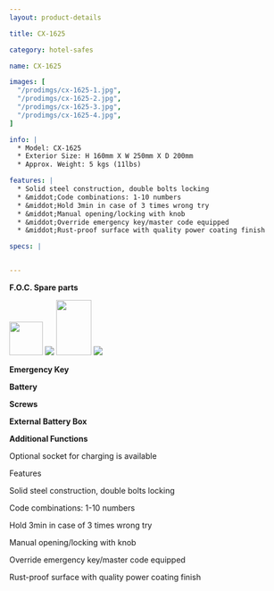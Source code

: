 ```yaml
---
layout: product-details

title: CX-1625

category: hotel-safes

name: CX-1625

images: [
  "/prodimgs/cx-1625-1.jpg",
  "/prodimgs/cx-1625-2.jpg",
  "/prodimgs/cx-1625-3.jpg",
  "/prodimgs/cx-1625-4.jpg",
]

info: |
  * Model: CX-1625
  * Exterior Size: H 160mm X W 250mm X D 200mm
  * Approx. Weight: 5 kgs (11lbs)

features: |
  * Solid steel construction, double bolts locking
  * &middot;Code combinations: 1-10 numbers
  * &middot;Hold 3min in case of 3 times wrong try
  * &middot;Manual opening/locking with knob
  * &middot;Override emergency key/master code equipped
  * &middot;Rust-proof surface with quality power coating finish

specs: |


---
```


**F.O.C. Spare parts**

<img alt="" src="{IMAGE_CDN}/cx-1625-5.jpg" style="width: 60px; height: 60px;" />

<img src="{IMAGE_CDN}/cx-1625-6.jpg" />

<img alt="" src="{IMAGE_CDN}/cx-1625-7.jpg" style="width: 63px; height: 99px;" />

<img src="{IMAGE_CDN}/cx-1625-8.jpg" />

**Emergency Key**

**Battery**

**Screws**

**External Battery Box**

**Additional Functions**

Optional socket for charging is available

Features

Solid steel construction, double bolts locking

Code combinations: 1-10 numbers

Hold 3min in case of 3 times wrong try

Manual opening/locking with knob

Override emergency key/master code equipped

Rust-proof surface with quality power coating finish
